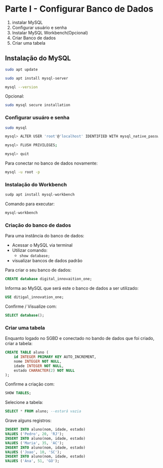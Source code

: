# Parte I - Configurar Banco de Dados
1. instalar MySQL
2. Configurar usuário e senha
3. Instalar MySQL Workbench(Opcional)
4. Criar Banco de dados
5. Criar uma tabela

## Instalação do MySQL
```bash
sudo apt update
```
```bash
sudo apt install mysql-server
```
```bash
mysql --version
```
Opcional:

```bash
sudo mysql secure installation
```
### Configurar usuáro e senha
```bash
sudo mysql
```
```bash
mysql> ALTER USER 'root'@'localhost' IDENTIFIED WITH mysql_native_password BY 'password';
```
```bash
mysql> FLUSH PRIVILEGES;
```
```bash
mysql> quit
```
Para conectar no banco de dados novamente:
```bash
mysql -u root -p
```
### Instalação do Workbench
```bash
sudp apt install mysql-workbench
```
Comando para executar:
```bash
mysql-workbench
```
### Criação do banco de dados
Para uma instância do banco de dados:
* Acessar o MySQL via terminal
* Utilizar comando:
    + `show database;`
* visualizar bancos de dados padrão

Para criar o seu banco de dados:
```sql
CREATE database digital_innovaition_one;
```
Informa ao MySQL que será este o banco de dados a ser utilizado:
```sql
USE ditigal_innovation_one;
```
Confirme / Visualize com:
```sql
SELECT database();
```
### Criar uma tabela
Enquanto logado no SGBD e conectado no bando de dados que foi criado, criar a tabela:
```sql
CREATE TABLE aluno (
    id INTEGER PRIMARY KEY AUTO_INCREMENT,
    nome INTEGER NOT NULL,
    idade INTEGER NOT NULL,
    estado CHARACTER(2) NOT NULL
);
```
Confirme a criação com:
```sql
SHOW TABLES;
```
Selecione a tabela:
```sql
SELECT * FROM aluno; --estará vazia
```
Grave alguns registros:
```sql
INSERT INTO aluno(nom, idade, estado)
VALUES ('Pedro', 20, 'RJ');
INSERT INTO aluno(nom, idade, estado)
VALUES ('Maria', 35, 'AC');
INSERT INTO aluno(nom, idade, estado)
VALUES ('Joao', 10, 'SC');
INSERT INTO aluno(nom, idade, estado)
VALUES ('Ana', 51, 'GO');
```